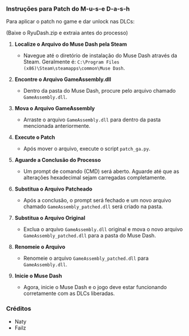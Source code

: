 ### Instruções para Patch do M-u-s-e D-a-s-h

Para aplicar o patch no game e dar unlock nas DLCs:

(Baixe o RyuDash.zip e extraia antes do processo)

1. **Localize o Arquivo do Muse Dash pela Steam**
   - Navegue até o diretório de instalação do Muse Dash através da Steam. Geralmente é: `C:\Program Files (x86)\Steam\steamapps\common\Muse Dash`.

2. **Encontre o Arquivo GameAssembly.dll**
   - Dentro da pasta do Muse Dash, procure pelo arquivo chamado `GameAssembly.dll`.

3. **Mova o Arquivo GameAssembly**
   - Arraste o arquivo `GameAssembly.dll` para dentro da pasta mencionada anteriormente.

4. **Execute o Patch**
   - Após mover o arquivo, execute o script `patch_ga.py`.

5. **Aguarde a Conclusão do Processo**
   - Um prompt de comando (CMD) será aberto. Aguarde até que as alterações hexadecimal sejam carregadas completamente.

6. **Substitua o Arquivo Patcheado**
   - Após a conclusão, o prompt será fechado e um novo arquivo chamado `GameAssembly_patched.dll` será criado na pasta.

7. **Substitua o Arquivo Original**
   - Exclua o arquivo `GameAssembly.dll` original e mova o novo arquivo `GameAssembly_patched.dll` para a pasta do Muse Dash.

8. **Renomeie o Arquivo**
   - Renomeie o arquivo `GameAssembly_patched.dll` para `GameAssembly.dll`.

9. **Inicie o Muse Dash**
   - Agora, inicie o Muse Dash e o jogo deve estar funcionando corretamente com as DLCs liberadas.

### Créditos
- Naty
- Failz
